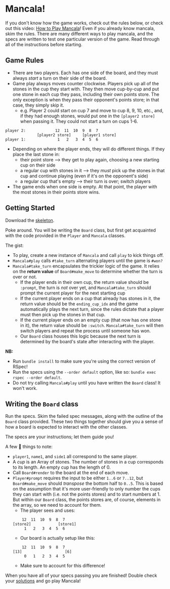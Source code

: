 # Mancala!

If you don't know how the game works, check out the rules below, or check out this video: [How to Play Mancala](https://youtu.be/-A-djjimCcM)! Even if you already know mancala, skim the rules. There are many different ways to play mancala, and the specs are written to test one particular version of the game. Read
through all of the instructions before starting.

## Game Rules

- There are two players. Each has one side of the board, and they must always *start* a turn on their side of the board.
- Game play always moves counter clockwise. Players pick up all of the stones in the cup they start with. They then move cup-by-cup and put one stone in each cup they pass, including their own points store. The only exception is when they pass their opponent's points store; in that case, they simply skip it.
  - e.g. Player 2 could start on cup 7 and move to cup 8, 9, 10, etc., and, if they had enough stones, would put one in the `[player2 store]` when passing it. They could not start a turn on cups 1-6.
```
player 2:             12  11  10  9  8  7
              [player2 store]     [player1 store]
player 1:              1   2   3  4  5  6
```
- Depending on where the player ends, they will do different things. If they place the last stone in:
  - their point store --> they get to play again, choosing a new starting cup on their side
  - a regular cup with stones in it --> they *must* pick up the stones in that cup and continue playing (even if it's on the opponent's side)
  - a regular cup that's empty --> their turn is over; switch players
- The game ends when one side is empty. At that point, the player with the most stones in their points store wins.

## Getting Started

Download the [skeleton][mancala-skeleton].

Poke around. You will be writing the `Board` class, but first get acquainted
with the code provided in the `Player` and `Mancala` classes.

The gist:
* To play, create a new instance of `Mancala` and call `play` to kick things off.
* `Mancala#play` calls `#take_turn` alternating players until the game is `#won?`
* `Mancala#take_turn` encapsulates the trickier logic of the game. It relies on the **return value** of `Board#make_move` to determine whether the turn is over or not.
  - If the player ends in their own cup, the return value should be `:prompt`, the turn is *not* over yet, and `Mancala#take_turn` should prompt the current player for the next starting cup
  - If the current player ends on a cup that already has stones in it, the return value should be the `ending_cup_idx` and the game automatically plays the next turn, since the rules dictate that a player must then pick up the stones in that cup.
  - If the current player ends on an empty cup (that now has one stone in it), the return value should be `:switch`. `Mancala#take_turn` will then switch players and repeat the process until someone has won.
  + Our `Board` class houses this logic because the next turn is determined by the board's state after interacting with the player.

**NB:**
 + Run `bundle install` to make sure you're using the correct version of RSpec!
 + Run the specs using the `--order default` option, like so: `bundle exec rspec --order default`.
 + Do not try calling `Mancala#play` until you have written the `Board` class! It won't work.

[mancala-skeleton]: ./skeleton.zip?raw=true

## Writing the `Board` class

Run the specs. Skim the failed spec messages, along with the outline of the
`Board` class provided. These two things together should give you a sense of how
a board is expected to interact with the other classes.

The specs are your instructions; let them guide you!

A few :key: things to note:
 * `player1`, `name1`, and `side1` all correspond to the same player.
 * A *cup* is an Array of stones. The number of stones in a cup corresponds to its length. An empty cup has the length of 0.
 * Call `Board#render` to the board at the end of each move.
 * `Player#prompt` requires the input to be either `1..6` or `7..12`, but `Board#make_move` should *transpose* the bottom half to `0..5`. This is based on the assumption that it's more user-friendly to only number the cups they can start with (i.e. not the points stores) and to start numbers at 1. But within our `Board` class, the points stores are, of course, elements in the array, so we need to account for them.
   * The player sees and uses:
   ```
       12  11  10  9  8  7
   [store2]            [store1]
        1   2   3  4  5  6
   ```
   * Our board is actually setup like this:
   ```
       12  11  10  9  8  7
   [13]                   [6]
        0   1   2  3  4  5
   ```
   * Make sure to account for this difference!

When you have all of your specs passing you are finished! Double check your [solutions][mancala-solutions] and go play Mancala!

[mancala-solutions]: ../../solution/mancala/
